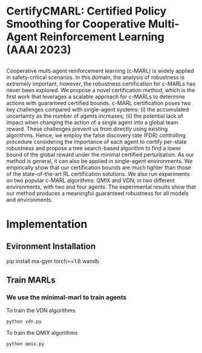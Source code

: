 # CertifyCMARL: Certified Policy Smoothing for Cooperative Multi-Agent Reinforcement Learning (AAAI 2023)

##
Cooperative multi-agent reinforcement learning (c-MARL) is widely applied in safety-critical scenarios. In this domain, the analysis of robustness is extremely important, however, the robustness certification for c-MARLs has never been explored. We propose a novel certification method, which is the first work that leverages a scalable approach for c-MARLs to determine actions with guaranteed certified bounds. c-MARL certification poses two key challenges compared with single-agent systems: (i) the accumulated uncertainty as the number of agents increases; (ii) the potential lack of impact when changing the action of a single agent into a global team reward. These challenges prevent us from directly using existing algorithms. Hence, we employ the false discovery rate (FDR) controlling procedure considering the importance of each agent to certify per-state robustness and propose a tree search-based algorithm to find a lower bound of the global reward under the minimal certified perturbation. As our method is general, it can also be applied in single-agent environments. We empirically show that our certification bounds are much tighter than those of the state-of-the-art RL certification solutions. We also run experiments on two popular c-MARL algorithms: QMIX and VDN, in two different environments,
with two and four agents. The experimental results show that our method produces a meaningful guaranteed robustness for all models and environments.

##

# Implementation
## Evironment Installation

pip install ma-gym torch>=1.8 wandb

## Train MARLs
### We use the minimal-marl to train agents

To train the VDN algorithms
```
python vdn.py
```

To train the QMIX algorithms
```
python qmix.py
```





